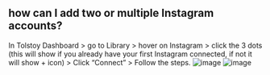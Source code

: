 ## how can I add two or multiple Instagram accounts?

In Tolstoy Dashboard > go to Library > hover on Instagram > click the 3 dots (this will show if you already have your first Instagram connected, if not it will show + icon) > Click “Connect” > Follow the steps.
![image](https://github.com/user-attachments/assets/73e7ddb6-1c80-434f-ac56-e3af3707d884)
![image](https://github.com/user-attachments/assets/8e1e5b60-c18a-4a21-942e-8fa8558369e3)


